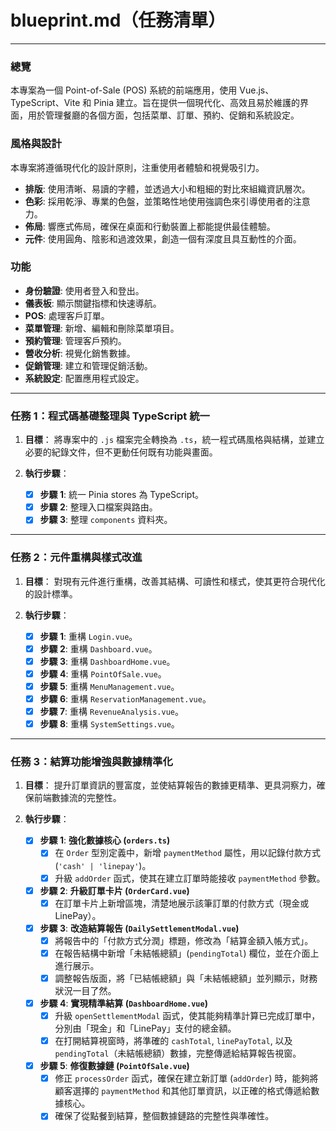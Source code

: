 # blueprint.md（任務清單）

---

### 總覽

本專案為一個 Point-of-Sale (POS) 系統的前端應用，使用 Vue.js、TypeScript、Vite 和 Pinia 建立。旨在提供一個現代化、高效且易於維護的界面，用於管理餐廳的各個方面，包括菜單、訂單、預約、促銷和系統設定。

### 風格與設計

本專案將遵循現代化的設計原則，注重使用者體驗和視覺吸引力。

*   **排版**: 使用清晰、易讀的字體，並透過大小和粗細的對比來組織資訊層次。
*   **色彩**: 採用乾淨、專業的色盤，並策略性地使用強調色來引導使用者的注意力。
*   **佈局**: 響應式佈局，確保在桌面和行動裝置上都能提供最佳體驗。
*   **元件**: 使用圓角、陰影和過渡效果，創造一個有深度且具互動性的介面。

### 功能

*   **身份驗證**: 使用者登入和登出。
*   **儀表板**: 顯示關鍵指標和快速導航。
*   **POS**: 處理客戶訂單。
*   **菜單管理**: 新增、編輯和刪除菜單項目。
*   **預約管理**: 管理客戶預約。
*   **營收分析**: 視覺化銷售數據。
*   **促銷管理**: 建立和管理促銷活動。
*   **系統設定**: 配置應用程式設定。

---

### 任務 1：程式碼基礎整理與 TypeScript 統一

1.  **目標**：
    將專案中的 `.js` 檔案完全轉換為 `.ts`，統一程式碼風格與結構，並建立必要的紀錄文件，但不更動任何既有功能與畫面。

2.  **執行步驟**：
    *   [x] **步驟 1**: 統一 Pinia stores 為 TypeScript。
    *   [x] **步驟 2**: 整理入口檔案與路由。
    *   [x] **步驟 3**: 整理 `components` 資料夾。

---

### 任務 2：元件重構與樣式改進

1.  **目標**：
    對現有元件進行重構，改善其結構、可讀性和樣式，使其更符合現代化的設計標準。

2.  **執行步驟**：
    *   [x] **步驟 1**: 重構 `Login.vue`。
    *   [x] **步驟 2**: 重構 `Dashboard.vue`。
    *   [x] **步驟 3**: 重構 `DashboardHome.vue`。
    *   [x] **步驟 4**: 重構 `PointOfSale.vue`。
    *   [x] **步驟 5**: 重構 `MenuManagement.vue`。
    *   [x] **步驟 6**: 重構 `ReservationManagement.vue`。
    *   [x] **步驟 7**: 重構 `RevenueAnalysis.vue`。
    *   [x] **步驟 8**: 重構 `SystemSettings.vue`。

---

### 任務 3：結算功能增強與數據精準化

1.  **目標**：
    提升訂單資訊的豐富度，並使結算報告的數據更精準、更具洞察力，確保前端數據流的完整性。

2.  **執行步驟**：
    *   [x] **步驟 1**: **強化數據核心 (`orders.ts`)**
        *   [x] 在 `Order` 型別定義中，新增 `paymentMethod` 屬性，用以記錄付款方式 (`'cash' | 'linepay'`)。
        *   [x] 升級 `addOrder` 函式，使其在建立訂單時能接收 `paymentMethod` 參數。

    *   [x] **步驟 2**: **升級訂單卡片 (`OrderCard.vue`)**
        *   [x] 在訂單卡片上新增區塊，清楚地展示該筆訂單的付款方式（現金或 LinePay）。

    *   [x] **步驟 3**: **改造結算報告 (`DailySettlementModal.vue`)**
        *   [x] 將報告中的「付款方式分潤」標題，修改為「結算金額入帳方式」。
        *   [x] 在報告結構中新增「未結帳總額」(`pendingTotal`) 欄位，並在介面上進行展示。
        *   [x] 調整報告版面，將「已結帳總額」與「未結帳總額」並列顯示，財務狀況一目了然。

    *   [x] **步驟 4**: **實現精準結算 (`DashboardHome.vue`)**
        *   [x] 升級 `openSettlementModal` 函式，使其能夠精準計算已完成訂單中，分別由「現金」和「LinePay」支付的總金額。
        *   [x] 在打開結算視窗時，將準確的 `cashTotal`, `linePayTotal`, 以及 `pendingTotal`（未結帳總額）數據，完整傳遞給結算報告視窗。

    *   [x] **步驟 5**: **修復數據鏈 (`PointOfSale.vue`)**
        *   [x] 修正 `processOrder` 函式，確保在建立新訂單 (`addOrder`) 時，能夠將顧客選擇的 `paymentMethod` 和其他訂單資訊，以正確的格式傳遞給數據核心。
        *   [x] 確保了從點餐到結算，整個數據鏈路的完整性與準確性。

